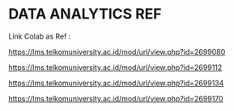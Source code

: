 # DATA ANALYTICS REF

Link Colab as Ref :

https://lms.telkomuniversity.ac.id/mod/url/view.php?id=2699080

https://lms.telkomuniversity.ac.id/mod/url/view.php?id=2699112

https://lms.telkomuniversity.ac.id/mod/url/view.php?id=2699134

https://lms.telkomuniversity.ac.id/mod/url/view.php?id=2699170